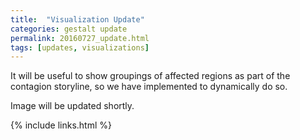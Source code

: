 ```yaml
---
title:  "Visualization Update"
categories: gestalt update
permalink: 20160727_update.html
tags: [updates, visualizations]
---
```


It will be useful to show groupings of affected regions as part of the 
contagion storyline, so we have implemented to dynamically do so.

Image will be updated shortly.

{% include links.html %}
